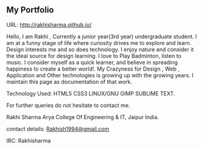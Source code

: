 
 My Portfolio
--------------
URL: http://rakhisharma.github.io/

Hello, I am Rakhi , Currently a junior year(3rd year) undergraduate student. 
I am at a funny stage of life where curiosity drives me to explore and learn. Design interests me and so does technology. I enjoy nature and consider it the ideal source for design learning. I love to Play Badminton, listen to music. I consider myself as a quick learner, and believe in spreading happiness to create a better world!. My Crazyness for Design , Web , Application and Other technologies is growing up with the growing years.  I maintain this page as documentation of that work.

Technology Used: HTML5 CSS3 LINUX/GNU GIMP SUBLIME TEXT.

For further queries do not hesitate to contact me.

Rakhi Sharma Arya College Of Engineering & IT, Jaipur India.

contact details: Rakhish1994@gmail.com

IRC: Rakhisharma
